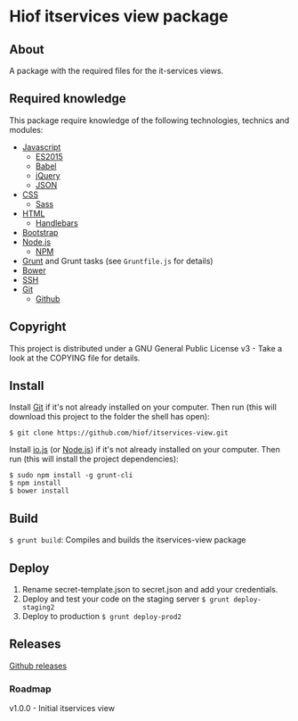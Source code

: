 # Hiof itservices view package

## About

A package with the required files for the it-services views.

## Required knowledge

This package require knowledge of the following technologies, technics and modules:

- [Javascript](https://en.wikipedia.org/wiki/JavaScript)
    - [ES2015](https://en.wikipedia.org/wiki/ECMAScript#6th_Edition)
    - [Babel](https://babeljs.io)
    - [jQuery](https://jquery.com)
    - [JSON](http://jsonapi.org)
- [CSS](https://en.wikipedia.org/wiki/Cascading_Style_Sheets)
    - [Sass](http://sass-lang.com)
- [HTML](https://en.wikipedia.org/wiki/HTML)
    - [Handlebars](http://handlebarsjs.com)
- [Bootstrap](http://getbootstrap.com)
- [Node.js](https://nodejs.org)
    - [NPM](https://www.npmjs.com)
- [Grunt](http://gruntjs.com) and Grunt tasks (see `Gruntfile.js` for details)
- [Bower](http://bower.io)
- [SSH](https://en.wikipedia.org/wiki/Secure_Shell)
- [Git](https://git-scm.com)
    - [Github](https://github.com)

## Copyright

This project is distributed under a GNU General Public License v3 - Take a look at the COPYING file for details.

## Install

Install [Git](http://git-scm.com) if it's not already installed on your computer. Then run (this will download this project to the folder the shell has open):

```
$ git clone https://github.com/hiof/itservices-view.git
```

Install [io.js](https://iojs.org) (or [Node.js](http://nodejs.org)) if it's not already installed on your computer. Then run (this will install the project dependencies):

```
$ sudo npm install -g grunt-cli
$ npm install
$ bower install
```

## Build

`$ grunt build`: Compiles and builds the itservices-view package

## Deploy

1. Rename secret-template.json to secret.json and add your credentials.
2. Deploy and test your code on the staging server `$ grunt deploy-staging2`
3. Deploy to production `$ grunt deploy-prod2`

## Releases

[Github releases](https://github.com/hiof/itservices-view/releases)

### Roadmap

v1.0.0 - Initial itservices view
